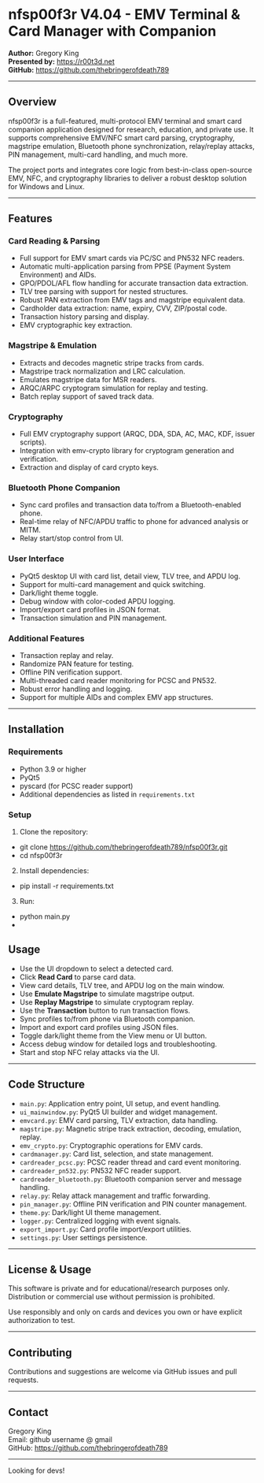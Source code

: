 # nfsp00f3r V4.04 - EMV Terminal & Card Manager with Companion

**Author:** Gregory King  
**Presented by:** https://r00t3d.net  
**GitHub:** https://github.com/thebringerofdeath789  

---

## Overview

nfsp00f3r is a full-featured, multi-protocol EMV terminal and smart card companion application designed for research, education, and private use. It supports comprehensive EMV/NFC smart card parsing, cryptography, magstripe emulation, Bluetooth phone synchronization, relay/replay attacks, PIN management, multi-card handling, and much more.

The project ports and integrates core logic from best-in-class open-source EMV, NFC, and cryptography libraries to deliver a robust desktop solution for Windows and Linux.

---

## Features

### Card Reading & Parsing
- Full support for EMV smart cards via PC/SC and PN532 NFC readers.
- Automatic multi-application parsing from PPSE (Payment System Environment) and AIDs.
- GPO/PDOL/AFL flow handling for accurate transaction data extraction.
- TLV tree parsing with support for nested structures.
- Robust PAN extraction from EMV tags and magstripe equivalent data.
- Cardholder data extraction: name, expiry, CVV, ZIP/postal code.
- Transaction history parsing and display.
- EMV cryptographic key extraction.

### Magstripe & Emulation
- Extracts and decodes magnetic stripe tracks from cards.
- Magstripe track normalization and LRC calculation.
- Emulates magstripe data for MSR readers.
- ARQC/ARPC cryptogram simulation for replay and testing.
- Batch replay support of saved track data.

### Cryptography
- Full EMV cryptography support (ARQC, DDA, SDA, AC, MAC, KDF, issuer scripts).
- Integration with emv-crypto library for cryptogram generation and verification.
- Extraction and display of card crypto keys.

### Bluetooth Phone Companion
- Sync card profiles and transaction data to/from a Bluetooth-enabled phone.
- Real-time relay of NFC/APDU traffic to phone for advanced analysis or MITM.
- Relay start/stop control from UI.

### User Interface
- PyQt5 desktop UI with card list, detail view, TLV tree, and APDU log.
- Support for multi-card management and quick switching.
- Dark/light theme toggle.
- Debug window with color-coded APDU logging.
- Import/export card profiles in JSON format.
- Transaction simulation and PIN management.

### Additional Features
- Transaction replay and relay.
- Randomize PAN feature for testing.
- Offline PIN verification support.
- Multi-threaded card reader monitoring for PCSC and PN532.
- Robust error handling and logging.
- Support for multiple AIDs and complex EMV app structures.

---

## Installation

### Requirements
- Python 3.9 or higher
- PyQt5
- pyscard (for PCSC reader support)
- Additional dependencies as listed in `requirements.txt`

### Setup
1. Clone the repository:

 - git clone https://github.com/thebringerofdeath789/nfsp00f3r.git
 - cd nfsp00f3r

2. Install dependencies:
 - pip install -r requirements.txt

3. Run:
 - python main.py
 - 

## Usage

- Use the UI dropdown to select a detected card.
- Click **Read Card** to parse card data.
- View card details, TLV tree, and APDU log on the main window.
- Use **Emulate Magstripe** to simulate magstripe output.
- Use **Replay Magstripe** to simulate cryptogram replay.
- Use the **Transaction** button to run transaction flows.
- Sync profiles to/from phone via Bluetooth companion.
- Import and export card profiles using JSON files.
- Toggle dark/light theme from the View menu or UI button.
- Access debug window for detailed logs and troubleshooting.
- Start and stop NFC relay attacks via the UI.

---

## Code Structure

- `main.py`: Application entry point, UI setup, and event handling.
- `ui_mainwindow.py`: PyQt5 UI builder and widget management.
- `emvcard.py`: EMV card parsing, TLV extraction, data handling.
- `magstripe.py`: Magnetic stripe track extraction, decoding, emulation, replay.
- `emv_crypto.py`: Cryptographic operations for EMV cards.
- `cardmanager.py`: Card list, selection, and state management.
- `cardreader_pcsc.py`: PCSC reader thread and card event monitoring.
- `cardreader_pn532.py`: PN532 NFC reader support.
- `cardreader_bluetooth.py`: Bluetooth companion server and message handling.
- `relay.py`: Relay attack management and traffic forwarding.
- `pin_manager.py`: Offline PIN verification and PIN counter management.
- `theme.py`: Dark/light UI theme management.
- `logger.py`: Centralized logging with event signals.
- `export_import.py`: Card profile import/export utilities.
- `settings.py`: User settings persistence.

---

## License & Usage

This software is private and for educational/research purposes only. Distribution or commercial use without permission is prohibited.

Use responsibly and only on cards and devices you own or have explicit authorization to test.

---

## Contributing

Contributions and suggestions are welcome via GitHub issues and pull requests.

---

## Contact

Gregory King  
Email: github username @ gmail  
GitHub: https://github.com/thebringerofdeath789

---

Looking for devs!
